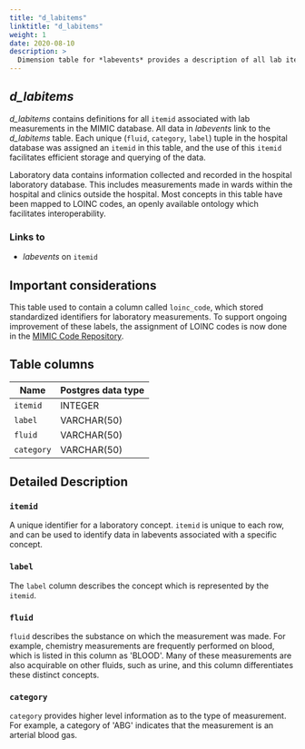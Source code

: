 ```yaml
---
title: "d_labitems"
linktitle: "d_labitems"
weight: 1
date: 2020-08-10
description: >
  Dimension table for *labevents* provides a description of all lab items.
---
```


## *d_labitems*

*d_labitems* contains definitions for all `itemid` associated with lab measurements in the MIMIC database. All data in *labevents* link to the *d_labitems* table. Each unique (`fluid`, `category`, `label`) tuple in the hospital database was assigned an `itemid` in this table, and the use of this `itemid` facilitates efficient storage and querying of the data.

Laboratory data contains information collected and recorded in the hospital laboratory database. This includes measurements made in wards within the hospital and clinics outside the hospital. Most concepts in this table have been mapped to LOINC codes, an openly available ontology which facilitates interoperability.

### Links to

* *labevents* on `itemid`

## Important considerations

This table used to contain a column called `loinc_code`, which stored standardized identifiers for laboratory measurements. To support ongoing improvement of these labels, the assignment of LOINC codes is now done in the [MIMIC Code Repository](https://www.github.com/MIT-LCP/mimic-code).

## Table columns

| Name       | Postgres data type |
|------------|--------------------|
| `itemid`   | INTEGER            |
| `label`    | VARCHAR(50)        |
| `fluid`    | VARCHAR(50)        |
| `category` | VARCHAR(50)        |

## Detailed Description

### `itemid`

A unique identifier for a laboratory concept. `itemid` is unique to each row, and can be used to identify data in labevents associated with a specific concept.

### `label`

The `label` column describes the concept which is represented by the `itemid`.

### `fluid`

`fluid` describes the substance on which the measurement was made. For example, chemistry measurements are frequently performed on blood, which is listed in this column as 'BLOOD'. Many of these measurements are also acquirable on other fluids, such as urine, and this column differentiates these distinct concepts.

### `category`

`category` provides higher level information as to the type of measurement. For example, a category of 'ABG' indicates that the measurement is an arterial blood gas.
